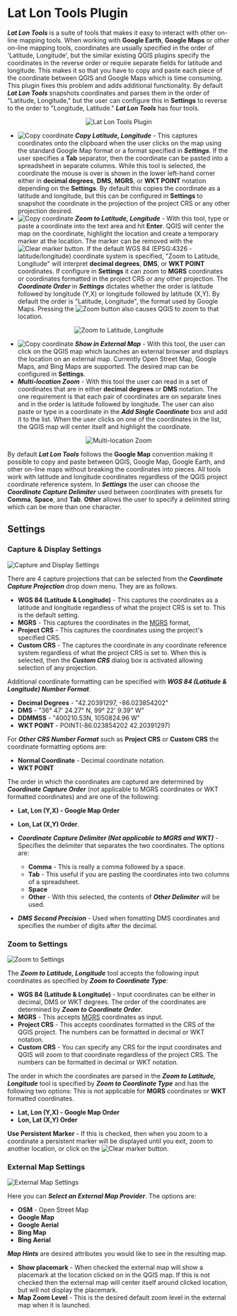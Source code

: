 # Lat Lon Tools Plugin

***Lat Lon Tools*** is a suite of tools that makes it easy to interact with other on-line mapping tools. When working with **Google Earth**, **Google Maps** or other on-line mapping tools, coordinates are usually specified in the order of 'Latitude, Longitude', but the similar existing QGIS plugins specify the coordinates in the reverse order or require separate fields for latitude and longitude. This makes it so that you have to copy and paste each piece of the coordinate between QGIS and Google Maps which is time consuming. This plugin fixes this problem and adds additional functionality. By default ***Lat Lon Tools*** snapshots coordinates and parses them in the order of "Latitude, Longitude," but the user can configure this in **Settings** to reverse to the order to "Longitude, Latitude." ***Lat Lon Tools*** has four tools.

<div style="text-align:center"><img src="doc/menu.jpg" alt="Lat Lon Tools Plugin"></div>

* <img src="images/copyicon.png" alt="Copy coordinate"> ***Copy Latitude, Longitude*** - This captures coordinates onto the clipboard when the user clicks on the map using the standard Google Map format or a format specified in ***Settings***. If the user specifies a **Tab** separator, then the coordinate can be pasted into a spreadsheet in separate columns. While this tool is selected, the coordinate the mouse is over is shown in the lower left-hand corner either in **decimal degrees**, **DMS**, **MGRS**, or **WKT POINT** notation depending on the **Settings**. By default this copies the coordinate as a latitude and longitude, but this can be configured in **Settings** to snapshot the coordinate in the projection of the project CRS or any other projection desired.
* <img src="images/zoomicon.png" alt="Copy coordinate"> ***Zoom to Latitude, Longitude*** - With this tool, type or paste a coordinate into the text area and hit **Enter**. QGIS will center the map on the coordinate, highlight the location and create a temporary marker at the location. The marker can be removed with the <img src="doc/cleartool.jpg" alt="Clear marker"> button. If the default WGS 84 (EPSG:4326 - latitude/longitude) coordinate system is specified, "Zoom to Latitude, Longitude" will interpret **decimal degrees**, **DMS**, or **WKT POINT** coordinates. If configure in **Settings** it can zoom to **MGRS** coordinates or coordinates formatted in the project CRS or any other projection. The ***Coordinate Order*** in ***Settings*** dictates whether the order is latitude followed by longitude (Y,X) or longitude followed by latitude (X,Y). By default the order is "Latitude, Longitude", the format used by Google Maps. Pressing the <img src="doc/zoomtool.jpg" alt="Zoom button"> also causes QGIS to zoom to that location.

<div style="text-align:center"><img src="doc/zoomto.jpg" alt="Zoom to Latitude, Longitude"></div>

* <img src="images/mapicon.png" alt="Copy coordinate"> ***Show in External Map*** - With this tool, the user can click on the QGIS map which launches an external browser and displays the location on an external map. Currently Open Street Map, Google Maps, and Bing Maps are supported. The desired map can be configured in **Settings**.
* ***Multi-location Zoom*** - With this tool the user can read in a set of coordinates that are in either **decimal degrees** or **DMS** notation. The one requirement is that each pair of coordinates are on separate lines and in the order is latitude followed by longitude. The user can also paste or type in a coordinate in the ***Add Single Coordinate*** box and add it to the list. When the user clicks on one of the coordinates in the list, the QGIS map will center itself and highlight the coordinate.

<div style="text-align:center"><img src="doc/multizoom.jpg" alt="Multi-location Zoom"></div>

By default ***Lat Lon Tools*** follows the **Google Map** convention making it possible to copy and paste between QGIS, Google Map, Google Earth, and other on-line maps without breaking the coordinates into pieces. All tools work with latitude and longitude coordinates regardless of the QGIS project coordinate reference system. In ***Settings*** the user can choose the ***Coordinate Capture Delimiter*** used between coordinates with presets for **Comma**, **Space**, and **Tab**. **Other** allows the user to specify a delimited string which can be more than one character.

## Settings

### Capture & Display Settings

![Capture and Display Settings](doc/settings.jpg)

There are 4 capture projections that can be selected from the ***Coordinate Capture Projection*** drop down menu. They are as follows.

* **WGS 84 (Latitude & Longitude)** - This captures the coordinates as a latitude and longitude regardless of what the project CRS is set to. This is the default setting.
* **MGRS** - This captures the coordinates in the [MGRS](https://en.wikipedia.org/wiki/Military_grid_reference_system) format,
* **Project CRS** - This captures the coordinates using the project's specified CRS.
* **Custom CRS** - The captures the coordinate in any coordinate reference system regardless of what the project CRS is set to. When this is selected, then the ***Custom CRS*** dialog box is activated allowing selection of any projection.

Additional coordinate formatting can be specified with ***WGS 84 (Latitude & Longitude) Number Format***.

* **Decimal Degrees** - "42.20391297, -86.023854202"
* **DMS** - "36&deg; 47' 24.27" N, 99&deg; 22' 9.39" W"
* **DDMMSS** - "400210.53N, 1050824.96 W"
* **WKT POINT** - POINT(-86.023854202 42.20391297)

For ***Other CRS Number Format*** such as **Project CRS** or **Custom CRS** the coordinate formatting options are:

* **Normal Coordinate** - Decimal coordinate notation.
* **WKT POINT**

The order in which the coordinates are captured are determined by ***Coordinate Capture Order*** (not applicable to MGRS coordinates or WKT formatted coordinates) and are one of the following:

* **Lat, Lon (Y,X) - Google Map Order**
* **Lon, Lat (X,Y) Order**.

* ***Coordinate Capture Delimiter (Not applicable to MGRS and WKT)*** - Specifies the delimiter that separates the two coordinates. The options are:
    * **Comma** - This is really a comma followed by a space. 
    * **Tab** - This useful if you are pasting the coordinates into two columns of a spreadsheet.
    * **Space**
    * **Other** - With this selected, the contents of ***Other Delimiter*** will be used.
* ***DMS Second Precision*** - Used when fomatting DMS coordinates and specifies the number of digits after the decimal. 

### Zoom to Settings

![Zoom to Settings](doc/settings2.jpg)

The ***Zoom to Latitude, Longitude*** tool accepts the following input coordinates as specified by ***Zoom to Coordinate Type***:

* **WGS 84 (Latitude & Longitude)** - Input coordinates can be either in decimal, DMS or WKT degrees. The order of the coordinates are determined by ***Zoom to Coordinate Order***.
* **MGRS** - This accepts [MGRS](https://en.wikipedia.org/wiki/Military_grid_reference_system) coordinates as input.
* **Project CRS** - This accepts coordinates formatted in the CRS of the QGIS project. The numbers can be formatted in decimal or WKT notation.
* **Custom CRS** - You can specify any CRS for the input coordinates and QGIS will zoom to that coordinate regardless of the project CRS. The numbers can be formatted in decimal or WKT notation.

The order in which the coordinates are parsed in the ***Zoom to Latitude, Longitude*** tool is specified by ***Zoom to Coordinate Type*** and has the following two options: This is not applicable for **MGRS** coordinates or **WKT** formatted coordinates.

* **Lat, Lon (Y,X) - Google Map Order**
* **Lon, Lat (X,Y) Order**

**Use Persistent Marker** - If this is checked, then when you zoom to a coordinate a persistent marker will be displayed until you exit, zoom to another location, or click on the <img src="doc/cleartool.jpg" alt="Clear marker"> button.

### External Map Settings

![External Map Settings](doc/settings3.jpg)

Here you can ***Select an External Map Provider***. The options are:

* **OSM** - Open Street Map
* **Google Map**
* **Google Aerial**
* **Bing Map**
* **Bing Aerial**

***Map Hints*** are desired attributes you would like to see in the resulting map. 

* **Show placemark** - When checked the external map will show a placemark at the location clicked on in the QGIS map. If this is not checked then the external map will center itself around clicked location, but will not display the placemark.
* **Map Zoom Level** - This is the desired default zoom level in the external map when it is launched.
